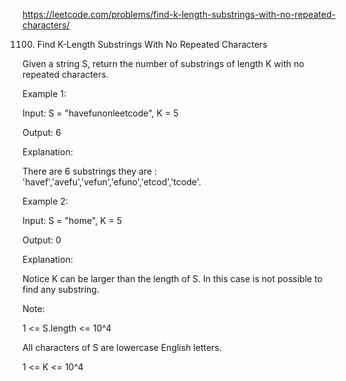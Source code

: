 https://leetcode.com/problems/find-k-length-substrings-with-no-repeated-characters/

1100. Find K-Length Substrings With No Repeated Characters


Given a string S, return the number of substrings of length K with no repeated characters.

 

Example 1:

Input: S = "havefunonleetcode", K = 5

Output: 6

Explanation: 

There are 6 substrings they are : 'havef','avefu','vefun','efuno','etcod','tcode'.

Example 2:

Input: S = "home", K = 5

Output: 0

Explanation: 

Notice K can be larger than the length of S. In this case is not possible to find any substring.
 

Note:

1 <= S.length <= 10^4

All characters of S are lowercase English letters.

1 <= K <= 10^4
